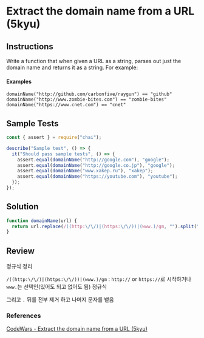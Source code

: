 # Extract the domain name from a URL (5kyu)

## Instructions

Write a function that when given a URL as a string, parses out just the domain name and returns it as a string. For example:

#### Examples

```text
domainName("http://github.com/carbonfive/raygun") == "github"
domainName("http://www.zombie-bites.com") == "zombie-bites"
domainName("https://www.cnet.com") == "cnet"
```

## Sample Tests

```js
const { assert } = require("chai");

describe("Sample test", () => {
  it("Should pass sample tests", () => {
    assert.equal(domainName("http://google.com"), "google");
    assert.equal(domainName("http://google.co.jp"), "google");
    assert.equal(domainName("www.xakep.ru"), "xakep");
    assert.equal(domainName("https://youtube.com"), "youtube");
  });
});
```

## Solution

```js
function domainName(url) {
  return url.replace(/((http:\/\/)|(https:\/\/))|(www.)/gm, "").split(".")[0];
}
```

## Review

정규식 정리

`/((http:\/\/)|(https:\/\/))|(www.)/gm` : `http://` or `https://`로 시작하거나 `www.`는 선택인(있어도 되고 없어도 됨) 정규식

그리고 `.` 뒤를 전부 제거 하고 나머지 문자를 뱉음

### References

[CodeWars - Extract the domain name from a URL (5kyu)](https://www.codewars.com/kata/514a024011ea4fb54200004b/train/javascript)
